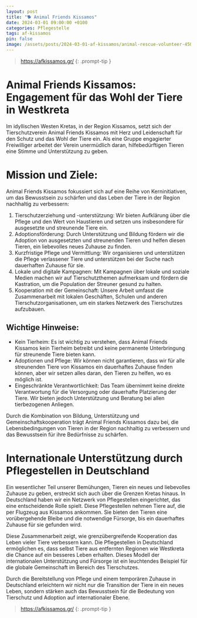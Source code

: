 ```yaml
---
layout: post
title: "🐕 Animal Friends Kissamos"
date: 2024-03-01 09:00:00 +0100
categories: Pflegestelle
tags: af-kissamos
pin: false
image: /assets/posts/2024-03-01-af-kissamos/animal-rescue-volunteer-450x300.jpg
---
```


> https://afkissamos.gr/
{: .prompt-tip }

# Animal Friends Kissamos: Engagement für das Wohl der Tiere in Westkreta
Im idyllischen Westen Kretas, in der Region Kissamos, setzt sich der Tierschutzverein Animal Friends Kissamos mit Herz und Leidenschaft für den Schutz und das Wohl der Tiere ein. Als eine Gruppe engagierter Freiwilliger arbeitet der Verein unermüdlich daran, hilfebedürftigen Tieren eine Stimme und Unterstützung zu geben.

# Mission und Ziele:
Animal Friends Kissamos fokussiert sich auf eine Reihe von Kerninitiativen, um das Bewusstsein zu schärfen und das Leben der Tiere in der Region nachhaltig zu verbessern:

1. Tierschutzerziehung und -unterstützung: Wir bieten Aufklärung über die Pflege und den Wert von Haustieren und setzen uns insbesondere für ausgesetzte und streunende Tiere ein.
2. Adoptionsförderung: Durch Unterstützung und Bildung fördern wir die Adoption von ausgesetzten und streunenden Tieren und helfen diesen Tieren, ein liebevolles neues Zuhause zu finden.
3. Kurzfristige Pflege und Vermittlung: Wir organisieren und unterstützen die Pflege verlassener Tiere und unterstützen bei der Suche nach dauerhaften Zuhause für sie.
4. Lokale und digitale Kampagnen: Mit Kampagnen über lokale und soziale Medien machen wir auf Tierschutzthemen aufmerksam und fördern die Kastration, um die Population der Streuner gesund zu halten.
5. Kooperation mit der Gemeinschaft: Unsere Arbeit umfasst die Zusammenarbeit mit lokalen Geschäften, Schulen und anderen Tierschutzorganisationen, um ein starkes Netzwerk des Tierschutzes aufzubauen.

## Wichtige Hinweise:
- Kein Tierheim: Es ist wichtig zu verstehen, dass Animal Friends Kissamos kein Tierheim betreibt und keine permanente Unterbringung für streunende Tiere bieten kann.
- Adoptionen und Pflege: Wir können nicht garantieren, dass wir für alle streunenden Tiere von Kissamos ein dauerhaftes Zuhause finden können, aber wir setzen alles daran, den Tieren zu helfen, wo es möglich ist.
- Eingeschränkte Verantwortlichkeit: Das Team übernimmt keine direkte Verantwortung für die Versorgung oder dauerhafte Platzierung der Tiere. Wir bieten jedoch Unterstützung und Beratung bei allen tierbezogenen Anliegen.

Durch die Kombination von Bildung, Unterstützung und Gemeinschaftskooperation trägt Animal Friends Kissamos dazu bei, die Lebensbedingungen von Tieren in der Region nachhaltig zu verbessern und das Bewusstsein für ihre Bedürfnisse zu schärfen.

# Internationale Unterstützung durch Pflegestellen in Deutschland
Ein wesentlicher Teil unserer Bemühungen, Tieren ein neues und liebevolles Zuhause zu geben, erstreckt sich auch über die Grenzen Kretas hinaus. In Deutschland haben wir ein Netzwerk von Pflegestellen eingerichtet, das eine entscheidende Rolle spielt. Diese Pflegestellen nehmen Tiere auf, die per Flugzeug aus Kissamos ankommen. Sie bieten den Tieren eine vorübergehende Bleibe und die notwendige Fürsorge, bis ein dauerhaftes Zuhause für sie gefunden wird.

Diese Zusammenarbeit zeigt, wie grenzübergreifende Kooperation das Leben vieler Tiere verbessern kann. Die Pflegestellen in Deutschland ermöglichen es, dass selbst Tiere aus entfernten Regionen wie Westkreta die Chance auf ein besseres Leben erhalten. Dieses Modell der internationalen Unterstützung und Fürsorge ist ein leuchtendes Beispiel für die globale Gemeinschaft im Bereich des Tierschutzes.

Durch die Bereitstellung von Pflege und einem temporären Zuhause in Deutschland erleichtern wir nicht nur die Transition der Tiere in ein neues Leben, sondern stärken auch das Bewusstsein für die Bedeutung von Tierschutz und Adoption auf internationaler Ebene.

> https://afkissamos.gr/
{: .prompt-tip }